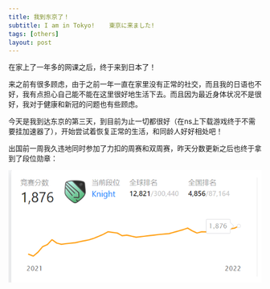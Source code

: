 ```yaml
---
title: 我到东京了！
subtitle: I am in Tokyo!    東京に来ました!
tags: [others]
layout: post
---
```


在家上了一年多的网课之后，终于来到日本了！

来之前有很多顾虑，由于之前一年一直在家里没有正常的社交，而且我的日语也不好，我有点担心自己能不能在这里很好地生活下去。而且因为最近身体状况不是很好，我对于健康和新冠的问题也有些顾虑。

今天是我到达东京的第三天，到目前为止一切都很好（在ns上下载游戏终于不需要挂加速器了），开始尝试着恢复正常的生活，和同龄人好好相处吧！

出国前一周我久违地同时参加了力扣的周赛和双周赛，昨天分数更新之后也终于拿到了段位勋章：

<div align=center>
    <img src="../assets/2022-06-20/leet1.png"/>
</div>
